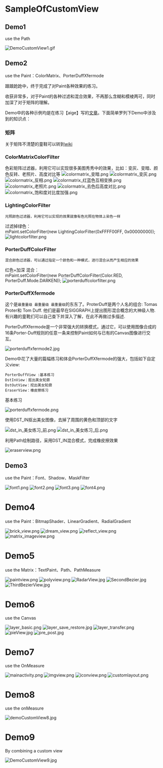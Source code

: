 # SampleOfCustomView

## Demo1

use the Path

![DemoCustomView1.gif](asset/demo1/DemoCustomView1.gif)

## Demo2

use the Paint：ColorMatrix、PorterDuffXfermode

踉踉跄跄中，终于完成了对Paint各种效果的练习。

收获非常多，对于Paint的各种过滤和混合效果，不再那么含糊和模棱两可，同时加深了对于矩阵的理解。

Demo中的各种示例均是在练习【aige】写的[文章](http://blog.csdn.net/aigestudio/article/details/41316141)。下面简单罗列下Demo中涉及到的知识点：<br>

### 矩阵

关于矩阵不清楚的童鞋可以转到[wiki](https://zh.wikipedia.org/wiki/%E7%9F%A9%E9%98%B5)

### ColorMatrixColorFilter

色彩矩阵过滤器，利用它可以实现很多美图秀秀中的效果，比如：变灰、变暗、颜色反转、老照片、高度对比等
![colormatrix_变暗.png](asset/demo2/colormatrix_变暗.png)
![colormatrix_变灰.png](asset/demo2/colormatrix_变灰.png)
![colormatrix_反相.png](asset/demo2/colormatrix_反相.png)
![colormatrix_红蓝色互相变换.png](asset/demo2/colormatrix_红蓝色互相变换.png)
![colormatrix_老照片.png](asset/demo2/colormatrix_老照片.png)
![colormatrix_去色后高度对比.png](asset/demo2/colormatrix_去色后高度对比.png)
![colormatrix_饱和度对比度加强.png](asset/demo2/colormatrix_饱和度对比度加强.png)

### LightingColorFilter

`光照颜色过滤器，利用它可以实现的效果就像有色光照在物体上染色一样`

过滤掉绿色：<br>
mPaint.setColorFilter(new LightingColorFilter(0xFFFF00FF, 0x00000000));
![lightcolorfilter.png](asset/demo2/lightcolorfilter.png)

### PorterDuffColorFilter

`混合颜色过滤器，可以通过指定一个颜色和一种模式，进行混合从而产生相应的效果`

红色+加深 混合：<br>
mPaint.setColorFilter(new PorterDuffColorFilter(Color.RED, PorterDuff.Mode.DARKEN));
![porterduffcolorfilter.png](asset/demo2/porterduffcolorfilter.png)

### PorterDuffXfermode

这个是`最重量级 最重量级 最重量级`的东东了。ProterDuff是两个人名的组合: Tomas Proter和 Tom Duff. 他们是最早在SIGGRAPH上提出图形混合概念的大神级人物.有兴趣的童靴们可以自己查下并深入了解，在此不再做过多描述.

PorterDuffXfermode是一个非常强大的转换模式，通过它，可以使用图像合成的16条Porter-Duff规则的任意一条来控制Paint如何与已有的Canvas图像进行交互。

![porterduffxfermode2.jpg](asset/demo2/porterduffxfermode2.jpg)

Demo中花了大量的篇幅练习和体会PorterDuffXfermode的强大，包括如下自定义view:
>
    PorterDuffView :基本练习
    DstInView：抠出美女轮廓
    DstOutView：挖出美女轮廓
    EraserView：橡皮擦练习

基本练习

![porterduffxfermode.png](asset/demo2/porterduffxfermode.png)

使用DST_IN抠出美女图像，去掉了周围的黄色和顶部的文字

![dst_in_美女练习_前.png](asset/demo2/dst_in_美女练习_前.png)
![dst_in_美女练习_后.png](asset/demo2/dst_in_美女练习_后.png)

利用Path绘制路径，采用DST_IN混合模式，完成橡皮擦效果

![eraserview.png](asset/demo2/eraserview.png)

## Demo3

use the Paint：Font、Shadow、MaskFilter

![font1.png](asset/demo3/font1.png)
![font2.png](asset/demo3/font2.png)
![font3.png](asset/demo3/font3.png)
![font4.png](asset/demo3/font4.png)

# Demo4

use the Paint：BitmapShader、LinearGradient、RadialGradient

![brick_view.png](asset/demo4/brick_view.png)
![dream_view.png](asset/demo4/dream_view.png)
![reflect_view.png](asset/demo4/reflect_view.png)
![matrix_imageview.png](asset/demo4/matrix_imageview.png)

# Demo5

use the Matrix：TextPaint、Path、PathMeasure

![paintview.png](asset/demo5/paintview.png)
![polyview.png](asset/demo5/polyview.png)
![RadarView.jpg](asset/demo5/RadarView.jpg)
![SecondBezier.jpg](asset/demo5/SecondBezier.jpg)
![ThirdBezierView.jpg](asset/demo5/ThirdBezierView.jpg)

# Demo6

use the Canvas

![layer_basic.png](asset/demo6/layer_basic.png)
![layer_save_restore.jpg](asset/demo6/layer_save_restore.jpg)
![layer_transfer.png](asset/demo6/layer_transfer.png)
![pieView.jpg](asset/demo6/pieView.jpg)
![pre_post.jpg](asset/demo6/pre_post.jpg)

# Demo7

use the OnMeasure

![mainactivity.png](asset/demo7/mainactivity.png)
![imgview.png](asset/demo7/imgview.png)
![iconview.png](asset/demo7/iconview.png)
![customlayout.png](asset/demo7/customlayout.png)

# Demo8

use the onMeasure

![demoCustomView8.jpg](asset/demo8/demoCustomView8.jpg)

# Demo9

By combining a custom view

![DemoCustomView9.jpg](asset/demo9/DemoCustomView9.jpg)

